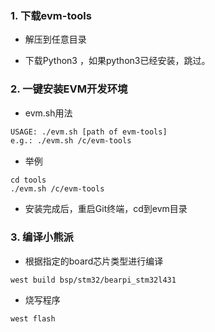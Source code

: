 ### 1. 下载evm-tools

+ 解压到任意目录

+ 下载Python3 ，如果python3已经安装，跳过。


### 2. 一键安装EVM开发环境

+ evm.sh用法

```sh
USAGE: ./evm.sh [path of evm-tools]
e.g.: ./evm.sh /c/evm-tools

```
+ 举例

```
cd tools
./evm.sh /c/evm-tools
```

+ 安装完成后，重启Git终端，cd到evm目录


### 3. 编译小熊派

+ 根据指定的board芯片类型进行编译

```
west build bsp/stm32/bearpi_stm32l431
```

+ 烧写程序

```
west flash
```

